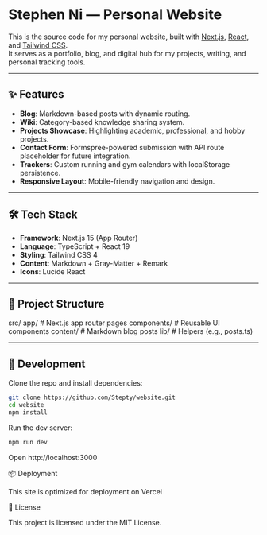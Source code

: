 # Stephen Ni — Personal Website  

This is the source code for my personal website, built with [Next.js](https://nextjs.org), [React](https://react.dev), and [Tailwind CSS](https://tailwindcss.com).  
It serves as a portfolio, blog, and digital hub for my projects, writing, and personal tracking tools.  

---

## ✨ Features  
- **Blog**: Markdown-based posts with dynamic routing.  
- **Wiki**: Category-based knowledge sharing system.  
- **Projects Showcase**: Highlighting academic, professional, and hobby projects.  
- **Contact Form**: Formspree-powered submission with API route placeholder for future integration.  
- **Trackers**: Custom running and gym calendars with localStorage persistence.  
- **Responsive Layout**: Mobile-friendly navigation and design.  

---

## 🛠 Tech Stack  
- **Framework**: Next.js 15 (App Router)  
- **Language**: TypeScript + React 19  
- **Styling**: Tailwind CSS 4  
- **Content**: Markdown + Gray-Matter + Remark  
- **Icons**: Lucide React  

---

## 📂 Project Structure  
src/
app/ # Next.js app router pages
components/ # Reusable UI components
content/ # Markdown blog posts
lib/ # Helpers (e.g., posts.ts)

---

## 🚀 Development  

Clone the repo and install dependencies:  
```bash
git clone https://github.com/Stepty/website.git
cd website
npm install
```

Run the dev server:
```bash
npm run dev
```
Open http://localhost:3000

📦 Deployment

This site is optimized for deployment on Vercel

📜 License

This project is licensed under the MIT License.
